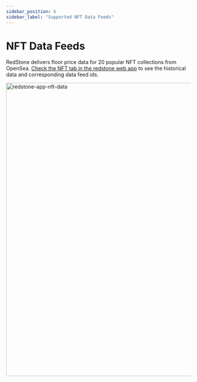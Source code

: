 ```yaml
---
sidebar_position: 6
sidebar_label: "Supported NFT Data Feeds"
---
```


# NFT Data Feeds

RedStone delivers floor price data for 20 popular NFT collections from OpenSea. [Check the NFT tab in the redstone web app](https://app.redstone.finance/#/app/tokens?selected-tab=2) to see the historical data and corresponding data feed ids.

<img alt="redstone-app-nft-data" src="https://user-images.githubusercontent.com/48165439/187052331-a817eeae-7acf-4218-bce2-0917e8ea69ee.png" width="800" />
